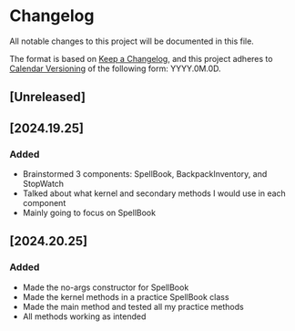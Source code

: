 # Changelog

All notable changes to this project will be documented in this file.

The format is based on [Keep a Changelog](https://keepachangelog.com/en/1.1.0/),
and this project adheres to [Calendar Versioning](https://calver.org/) of
the following form: YYYY.0M.0D.

## [Unreleased]

## [2024.19.25]

### Added

- Brainstormed 3 components: SpellBook, BackpackInventory, and StopWatch
- Talked about what kernel and secondary methods I would use in each component
- Mainly going to focus on SpellBook

## [2024.20.25]

### Added

- Made the no-args constructor for SpellBook
- Made the kernel methods in a practice SpellBook class
- Made the main method and tested all my practice methods
- All methods working as intended
